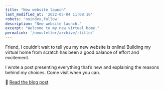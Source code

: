 ```yaml
---
title: "New website launch"
last_modified_at: '2022-05-04 11:08:16'
robots: 'noindex,follow'
description: "New website launch."
excerpt: "Welcome to my new virtual home."
permalink: '/newsletter/archive/:title/'
---
```

Friend, I couldn’t wait to tell you my new website is online! Building my virtual home from scratch has been a good balance of effort and excitement.

I wrote a post presenting everything that’s new and explaining the reasons behind my choices. Come visit when you can.

<p class="detached">🔗 <a href="https://silviamaggidesign.com/design/brand-new-website/">Read the blog post</a></p>
